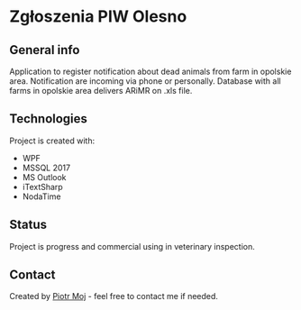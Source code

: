 # Zgłoszenia PIW Olesno

## General info
Application to register notification about dead animals from farm in opolskie area. Notification are incoming via phone or personally.
Database with all farms in opolskie area delivers ARiMR on .xls file. 

## Technologies
Project is created with:
* WPF
* MSSQL 2017
* MS Outlook
* iTextSharp
* NodaTime

## Status
Project is progress and commercial using in veterinary inspection.

## Contact
Created by [Piotr Moj](https://www.piwolesno.pl/) - feel free to contact me if needed.
